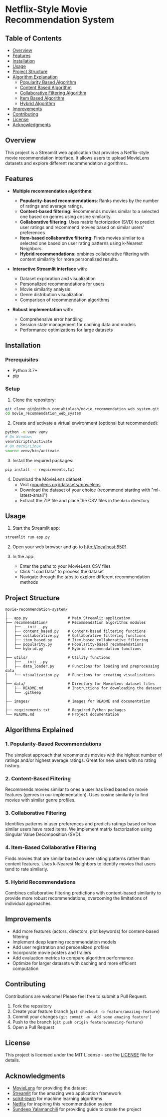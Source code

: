 # Netflix-Style Movie Recommendation System

## Table of Contents

- [Overview](#overview)
- [Features](#features)
- [Installation](#installation)
- [Usage](#usage)
- [Project Structure](#project-structure)
- [Algorithm Explanation](#Algorithm-explanation)
  - [Popularity Based Algorithm](#1-popularity-based-recommendations)
  - [Content Based Algorithm](#2-content-based-filtering)
  - [Collaborative Filtering Algorithm](#3-collaborative-filtering)
  - [Item Based Algorithm](#4-item-based-collaborative-filtering)
  - [Hybrid Algorithm](#5-hybrid-recommendations)
- [Improvements](#improvements)
- [Contributing](#contributing)
- [License](#license)
- [Acknowledgments](#acknowledgments)

## Overview

This project is a Streamlit web application that provides a Netflix-style movie recommendation interface. It allows users to upload MovieLens datasets and explore different recommendation algorithms..

## Features

- **Multiple recommendation algorithms**:

  - **Popularity-based recommendations**: Ranks movies by the number of ratings and average ratings.
  - **Content-based filtering**: Recommends movies similar to a selected one based on genres using cosine similarity.
  - **Collaborative filtering**: Uses matrix factorization (SVD) to predict user ratings and recommend movies based on similar users' preferences
  - **Item-based collaborative filtering**: Finds movies similar to a selected one based on user rating patterns using k-Nearest Neighbors.
  - **Hybrid recommendations**: ombines collaborative filtering with content similarity for more personalized results.

- **Interactive Streamlit interface** with:

  - Dataset exploration and visualization
  - Personalized recommendations for users
  - Movie similarity analysis
  - Genre distribution visualization
  - Comparison of recommendation algorithms

- **Robust implementation** with:
  - Comprehensive error handling
  - Session state management for caching data and models
  - Performance optimizations for large datasets

## Installation

### Prerequisites

- Python 3.7+
- pip

### Setup

1. Clone the repository:

```bash
git clone git@github.com:abiolaah/movie_recommendation_web_system.git
cd movie_recommendation_web_system
```

2. Create and activate a virtual environment (optional but recommended):

```bash
python -m venv venv
# On Windows
venv\Scripts\activate
# On macOS/Linux
source venv/bin/activate
```

3. Install the required packages:

```bash
pip install -r requirements.txt
```

4. Download the MovieLens dataset:
   - Visit [grouplens.org/datasets/movielens](https://grouplens.org/datasets/movielens/)
   - Download the dataset of your choice (recommend starting with "ml-latest-small")
   - Extract the ZIP file and place the CSV files in the `data` directory

## Usage

1. Start the Streamlit app:

```bash
streamlit run app.py
```

2. Open your web browser and go to [http://localhost:8501](http://localhost:8501)

3. In the app:
   - Enter the paths to your MovieLens CSV files
   - Click "Load Data" to process the dataset
   - Navigate through the tabs to explore different recommendation methods

## Project Structure

```
movie-recommendation-system/
│
├── app.py                  # Main Streamlit application
├── recommendation/         # Recommendation algorithms modules
│   ├── __init__.py
│   ├── content_based.py    # Content-based filtering functions
│   ├── collaborative.py    # Collaborative filtering functions
│   ├── item_based.py       # Item-based collaborative filtering
│   ├── popularity.py       # Popularity-based recommendations
│   └── hybrid.py           # Hybrid recommendation functions
│
├── utils/                  # Utility functions
│   ├── __init__.py
│   ├── data_loader.py      # Functions for loading and preprocessing data
│   └── visualization.py    # Functions for creating visualizations
│
├── data/                   # Directory for MovieLens dataset files
│   ├── README.md           # Instructions for downloading the dataset
│   └── .gitkeep
│
├── images/                 # Images for README and documentation
│
├── requirements.txt        # Required Python packages
└── README.md               # Project documentation
```

## Algorithms Explained

### 1. Popularity-Based Recommendations

The simplest approach that recommends movies with the highest number of ratings and/or highest average ratings. Great for new users with no rating history.

### 2. Content-Based Filtering

Recommends movies similar to ones a user has liked based on movie features (genres in our implementation). Uses cosine similarity to find movies with similar genre profiles.

### 3. Collaborative Filtering

Identifies patterns in user preferences and predicts ratings based on how similar users have rated items. We implement matrix factorization using Singular Value Decomposition (SVD).

### 4. Item-Based Collaborative Filtering

Finds movies that are similar based on user rating patterns rather than content features. Uses k-Nearest Neighbors to identify movies that users tend to rate similarly.

### 5. Hybrid Recommendations

Combines collaborative filtering predictions with content-based similarity to provide more robust recommendations, overcoming the limitations of individual approaches.

## Improvements

- Add more features (actors, directors, plot keywords) for content-based filtering
- Implement deep learning recommendation models
- Add user registration and personalized profiles
- Incorporate movie posters and trailers
- Add evaluation metrics to compare algorithm performance
- Optimize for larger datasets with caching and more efficient computation

## Contributing

Contributions are welcome! Please feel free to submit a Pull Request.

1. Fork the repository
2. Create your feature branch (`git checkout -b feature/amazing-feature`)
3. Commit your changes (`git commit -m 'Add some amazing feature'`)
4. Push to the branch (`git push origin feature/amazing-feature`)
5. Open a Pull Request

## License

This project is licensed under the MIT License - see the [LICENSE](LICENSE) file for details.

## Acknowledgments

- [MovieLens](https://grouplens.org/datasets/movielens/) for providing the dataset
- [Streamlit](https://streamlit.io/) for the amazing web application framework
- [scikit-learn](https://scikit-learn.org/) for machine learning algorithms
- [Netflix](https://research.netflix.com/) for inspiring this recommendation system
- [Sundeep Yalamanchili](https://github.com/Yalamanchili7) for providing guide to create the project
